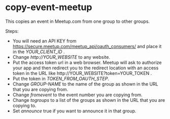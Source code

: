 # copy-event-meetup
This copies an event in Meetup.com from one group to other groups.

Steps:
* You will need an API KEY from https://secure.meetup.com/meetup_api/oauth_consumers/ and place it in the *YOUR_CLIENT_ID* .
* Change *http://YOUR_WEBSITE* to any website. 
* Put the access token url in a web browser. Meetup will ask to authorize your app and then redirect you to the redirect location with an access token in the URL like http://YOUR_WEBSITE?token=YOUR_TOKEN .
* Put the token in *TOKEN_FROM_OAUTH_STEP*.
* Change *GROUP-NAME* to the name of the group as shown in the URL that you are copying from.
* Change *fromevent* to the event number you are copying from.
* Change *togroups* to a list of the groups as shown in the URL that you are copying to.
* Set *announce* true if you want to announce it in that group.
